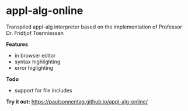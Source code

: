 # appl-alg-online
Transpiled appl-alg interpreter based on the implementation of Professor Dr. Fridtjof Toenniessen

**Features**
* in browser editor
* syntax highlighting
* error higlighting

**Todo**
* support for file includes

**Try it out:** https://paulsonnentag.github.io/appl-alg-online/
